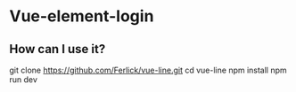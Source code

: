 # Vue-element-login

## How can I use it?
git clone https://github.com/Ferlick/vue-line.git
cd vue-line
npm install
npm run dev
